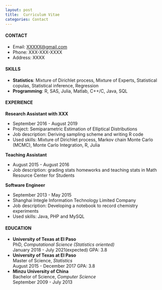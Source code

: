```yaml
---
layout: post
title:  Curriculum Vitae
categories: Contact
---
```



#### CONTACT

- Email: XXXXX@gmail.com
- Phone: XXX-XXX-XXXX   
- Address: XXXX

#### SKILLS

- **Statistics**: Mixture of Dirichlet process, Mixture of Experts, Statistical copulas, Statistical inference, Regression
- **Programming**: R, SAS, Julia, Matlab, C++/C, Java, SQL

#### EXPERIENCE

**Research Assistant with XXX**<br />
- September 2016 - August 2019<br />
- Project: Semiparametric Estimation of Elliptical Distributions <br />
- Job description: Deriving sampling scheme and writing R code<br />
- Used skills: Mixture of Dirichlet process, Markov chain Monte Carlo (MCMC), Monte Carlo Integration, R, Julia

**Teaching Assistant**

- August 2015 - August 2016<br />
- Job description: grading stats homeworks and teaching stats in Math Resource Center for Students

**Software Engineer**<br />
- September 2013 - May 2015<br />
- Shanghai Integle Information Technology Limited Company<br />
- Job description: Developing a notebook to record chemistry experiments <br />
- Used skills: Java, PHP and MySQL

#### EDUCATION

- **University of Texas at El Paso** <br />
  PhD, *Computational Science (Statistics oriented)*  <br />
  January 2018 - July 2021(expected)	GPA: 3.8
- **University of Texas at El Paso** <br />
  Master of Science, *Statistics* <br />
  August 2015 - December 2017	GPA: 3.8
- **Minzu University of China** <br />
  Bachelor of Science, *Computer Science* <br />
  September 2009 - July 2013 
